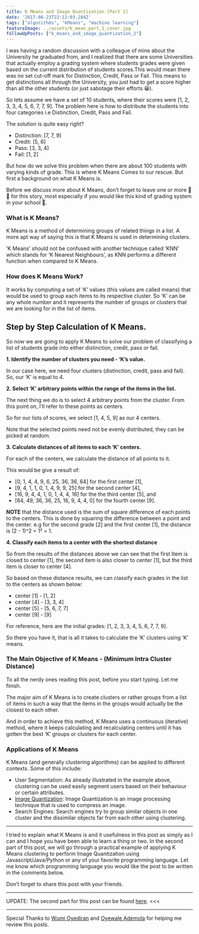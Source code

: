 ```yaml
---
title: K Means and Image Quantization [Part 1]
date: '2017-08-23T22:12:03.284Z'
tags: ["algorithms", "kMeans", "machine learning"]
featureImage: ../assets/k_mean_part_1_cover.jpg
followUpPosts: ["k_means_and_image_quantization_2"]
---
```


I was having a random discussion with a colleague of mine about the University he graduated from, and I realized that there are some Universities that actually employ a grading system where students grades were given based on the current distribution of students scores.This would mean there was no set cut-off mark for Distinction, Credit, Pass or Fail. This means to get distinctions all through the University, you just had to get a score higher than all the other students (or just sabotage their efforts 😁).

So lets assume we have a set of 10 students, where their scores were [1, 2, 3, 3, 4, 5, 6, 7, 7, 9]. The problem here is how to distribute the students into four categories i.e Distinction, Credit, Pass and Fail.

The solution is quite easy right?

- Distinction: [7, 7, 9]
- Credit: [5, 6]
- Pass: [3, 3, 4]
- Fail: [1, 2]

But how do we solve this problem when there are about 100 students with varying kinds of grade. This is where K Means Comes to our rescue. But first a background on what K Means is.

Before we discuss more about K Means, don’t forget to leave one or more 👏 👏 for this story, most especially if you would like this kind of grading system in your school 🙂.

### What is K Means?
K Means is a method of determining groups of related things in a list. A more apt way of saying this is that K Means is used in determining clusters.

‘K Means’ should not be confused with another technique called ‘KNN’ which stands for ‘K Nearest Neighbours’, as KNN performs a different function when compared to K Means.

### How does K Means Work?
It works by computing a set of ‘K’ values (this values are called means) that would be used to group each items to its respective cluster. So ‘K’ can be any whole number and it represents the number of groups or clusters that we are looking for in the list of items.

## Step by Step Calculation of K Means.
So now we are going to apply K Means to solve our problem of classifying a list of students grade into either distinction, credit, pass or fail.

**1. Identify the number of clusters you need - ‘K’s value.**

In our case here, we need four clusters (distinction, credit, pass and fail). So, our ‘K’ is equal to 4.

**2. Select ‘K’ arbitrary points within the range of the items in the list.**

The next thing we do is to select 4 arbitrary points from the cluster. From this point on, I’ll refer to these points as centers.

So for our lists of scores, we select [1, 4, 5, 9] as our 4 centers.

Note that the selected points need not be evenly distributed, they can be picked at random.

**3. Calculate distances of all items to each ‘K’ centers.**

For each of the centers, we calculate the distance of all points to it.

This would be give a result of:

- [0, 1, 4, 4, 9, 6, 25, 36, 36, 64] for the first center [1],
- [9, 4, 1, 1, 0, 1, 4, 9, 9, 25] for the second center [4],
- [16, 9, 4, 4, 1, 0, 1, 4, 4, 16] for the the third center [5], and
- [64, 49, 36, 36, 25, 16, 9, 4, 4, 0] for the fourth center [9].

**NOTE** that the distance used is the sum of square difference of each points to the centers. This is done by squaring the difference between a point and the center. e.g for the second grade [2] and the first center [1], the distance is (2 - 1)^2 = 1² = 1.

**4. Classify each items to a center with the shortest distance**

So from the results of the distances above we can see that the first Item is closed to center [1], the second item is also closer to center [1], but the third item is closer to center [4].

So based on these distance results, we can classify each grades in the list to the centers as shown below:

- center [1] - [1, 2]
- center [4] - [3, 3, 4]
- center [5] - [5, 6, 7, 7]
- center [9] - [9]

For reference, here are the initial grades: [1, 2, 3, 3, 4, 5, 6, 7, 7, 9].

So there you have it, that is all it takes to calculate the ‘K’ clusters using ‘K’ means.

### The Main Objective of K Means - (Minimum Intra Cluster Distance)
To all the nerdy ones reading this post, before you start typing. Let me finish.

The major aim of K Means is to create clusters or rather groups from a list of items in such a way that the items in the groups would actually be the closest to each other.

And in order to achieve this method, K Means uses a continuous (iterative) method, where it keeps calculating and recalculating centers until it has gotten the best ‘K’ groups or clusters for each center.

### Applications of K Means
K Means (and generally clustering algorithms) can be applied to different contexts. Some of this include:

- User Segmentation: As already illustrated in the example above, clustering can be used easily segment users based on their behaviour or certain attributes.
- [Image Quantization](https://en.wikipedia.org/wiki/Quantization_%28image_processing%29): Image Quantization is an image processing technique that is used to compress an image.
- Search Engines: Search engines try to group similar objects in one cluster and the dissimilar objects far from each other using clustering.

<hr/>

I tried to explain what K Means is and it usefulness in this post as simply as I can and I hope you have been able to learn a thing or two. In the second part of this post, we will go through a practical example of applying K Means clustering to perform Image Quantization using Javascript/Java/Python or any of your favorite programming language. Let me know which programming language you would like the post to be written in the comments below.

Don’t forget to share this post with your friends.

<hr/>

UPDATE: The second part for this post can be found [here](../k_means_and_image_quantization_2.md). <<<

<hr/>

Special Thanks to [Wumi Oyediran](https://twitter.com/wumi_oyediran) and [Oyewale Ademola](https://twitter.com/sao_ademola) for helping me review this posts.